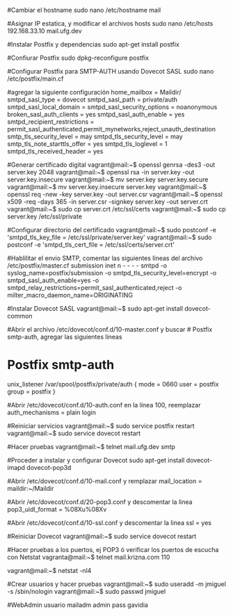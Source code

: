 #Cambiar el hostname
sudo nano /etc/hostname
mail

#Asignar IP estatica, y modificar el archivos hosts
sudo nano /etc/hosts
192.168.33.10 mail.ufg.dev

#Instalar Postfix y dependencias
sudo apt-get install postfix

#Confiurar Postfix
sudo dpkg-reconfigure postfix

#Configurar Postfix para SMTP-AUTH usando Dovecot SASL
sudo nano /etc/postfix/main.cf

#agregar la siguiente configuración
home_mailbox = Maildir/
smtpd_sasl_type = dovecot
smtpd_sasl_path = private/auth
smtpd_sasl_local_domain =
smtpd_sasl_security_options = noanonymous
broken_sasl_auth_clients = yes
smtpd_sasl_auth_enable = yes
smtpd_recipient_restrictions = permit_sasl_authenticated,permit_mynetworks,reject_unauth_destination
smtp_tls_security_level = may
smtpd_tls_security_level = may
smtp_tls_note_starttls_offer = yes
smtpd_tls_loglevel = 1
smtpd_tls_received_header = yes

#Generar certificado digital
vagrant@mail:~$ openssl genrsa -des3 -out server.key 2048
vagrant@mail:~$ openssl rsa -in server.key -out server.key.insecure
vagrant@mail:~$ mv server.key server.key.secure
vagrant@mail:~$ mv server.key.insecure server.key
vagrant@mail:~$ openssl req -new -key server.key -out server.csr
vagrant@mail:~$ openssl x509 -req -days 365 -in server.csr -signkey server.key -out server.crt
vagrant@mail:~$ sudo cp server.crt /etc/ssl/certs
vagrant@mail:~$ sudo cp server.key /etc/ssl/private

#Configurar directorio del certificado
vagrant@mail:~$ sudo postconf -e 'smtpd_tls_key_file = /etc/ssl/private/server.key'
vagrant@mail:~$ sudo postconf -e 'smtpd_tls_cert_file = /etc/ssl/certs/server.crt'

#Hablilitar el envio SMTP, comentar las siguientes líneas del archivo /etc/postfix/master.cf
submission inet n       -       -       -       -       smtpd
  -o syslog_name=postfix/submission
  -o smtpd_tls_security_level=encrypt
  -o smtpd_sasl_auth_enable=yes
  -o smtpd_relay_restrictions=permit_sasl_authenticated,reject
  -o milter_macro_daemon_name=ORIGINATING

#Instalar Dovecot SASL
vagrant@mail:~$ sudo apt-get install dovecot-common

#Abrir el archivo /etc/dovecot/conf.d/10-master.conf y buscar # Postfix smtp-auth, agregar las siguientes lineas
# Postfix smtp-auth
unix_listener /var/spool/postfix/private/auth {
mode = 0660
user = postfix
group = postfix
}

#Abrir /etc/dovecot/conf.d/10-auth.conf en la línea 100, reemplazar
auth_mechanisms = plain login

#Reiniciar servicios
vagrant@mail:~$ sudo service postfix restart
vagrant@mail:~$ sudo service dovecot restart

#Hacer pruebas
vagrant@mail:~$ telnet mail.ufg.dev smtp

#Proceder a instalar y configurar Dovecot
sudo apt-get install dovecot-imapd dovecot-pop3d

#Abrir /etc/dovecot/conf.d/10-mail.conf y remplazar
mail_location = maildir:~/Maildir

#Abrir /etc/dovecot/conf.d/20-pop3.conf y descomentar la linea
pop3_uidl_format = %08Xu%08Xv

#Abrir /etc/dovecot/conf.d/10-ssl.conf y descomentar la linea
ssl = yes

#Reiniciar Dovecot
vagrant@mail:~$ sudo service dovecot restart

#Hacer pruebas a los puertos, ej POP3 ó verificar los puertos de escucha con Netstat
vagranta@mail:~$ telnet mail.krizna.com 110

vagrant@mail:~$ netstat -nl4

#Crear usuarios y hacer pruebas
vagrant@mail:~$ sudo useradd -m jmiguel -s /sbin/nologin
vagrant@mail:~$ sudo passwd jmiguel

#WebAdmin
usuario mailadm admin
pass gavidia
